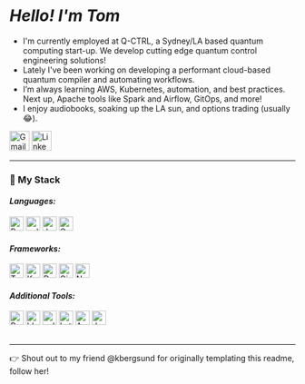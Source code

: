 <h1><em>Hello! I'm Tom</em></h1>
<p></p>
<ul>
  <li>I'm currently employed at Q-CTRL, a Sydney/LA based quantum computing start-up. We develop cutting edge quantum control engineering solutions!
  <li>Lately I've been working on developing a performant cloud-based quantum compiler and automating workflows.</li>
  <li>I’m always learning AWS, Kubernetes, automation, and best practices. Next up, Apache tools like Spark and Airflow, GitOps, and more!</li> 
  <li>I enjoy audiobooks, soaking up the LA sun, and options trading (usually 😂).</li>
</ul>
<a href="mailto:tom.merkh@q-ctrl.com"><img src="https://img.shields.io/badge/Gmail-D14836?style=for-the-badge&logo=gmail&logoColor=white" height="35" alt="Gmail icon"/></a>
<a href="https://www.linkedin.com/in/thomas-merkh/"><img src="https://img.shields.io/badge/LinkedIn-0077B5?style=for-the-badge&logo=linkedin&logoColor=white" height="35" alt="LinkedIn icon"/></a>
<br>
<hr>
<h3>🥞 My Stack</h3>
<div>
  <h4><em>Languages:</em></h4>
  <img src="https://img.shields.io/badge/Python-4B8BBE?style=for-the-badge&logo=python&logoColor=FFE873" height="25" alt="Python icon"/>
  <img src="https://img.shields.io/badge/c++-6495ED?style=for-the-badge&logo=cplusplus&logoColor=FFFFFF" height="25" alt="cplusplus icon"/>
  <img src="https://img.shields.io/badge/JavaScript-323330?style=for-the-badge&logo=javascript&logoColor=F7DF1E" height="25" alt="Javascript icon"/>
  <img src="https://img.shields.io/badge/GraphQL-E10098?style=for-the-badge&logo=graphql&logoColor=FFFFFF" height="25" alt="GQL icon"/>
</div>
<div>
  <h4><em>Frameworks:</em></h4>
  <img src="https://img.shields.io/badge/Tensorflow-FFA800?style=for-the-badge&logo=tensorflow&logoColor=FFFFFF" height="25" alt="Tensorflow icon"/>
  <img src="https://img.shields.io/badge/Kubernetes-326ce5?style=for-the-badge&logo=kubernetes&logoColor=FFFFFF" height="25" alt="Kubernetes icon"/>
  <img src="https://img.shields.io/badge/Docker-0db7ed?style=for-the-badge&logo=docker&logoColor=FFFFFF" height="25" alt="Docker icon"/>
  <img src="https://img.shields.io/badge/Qiskit-8a3ffc?style=for-the-badge&logo=qiskit&logoColor=white" height="25" alt="Qiskit icon"/>
  <img src="https://img.shields.io/badge/NumPy-4DABCF?style=for-the-badge&logo=numpy&logoColor=white" height="25" alt="Numpy icon"/>
</div>
<div>
  <h4><em>Additional Tools:</em></h4>
  <img src="https://img.shields.io/badge/Pytest-4B8BBE?style=for-the-badge&logo=python&logoColor=FFE873" height="25" alt="Pytest icon"/>
  <img src="https://img.shields.io/badge/black-4B8BBE?style=for-the-badge&logo=python&logoColor=FFE873" height="25" alt="black icon"/>
  <img src="https://img.shields.io/badge/pylint-4B8BBE?style=for-the-badge&logo=python&logoColor=FFE873" height="25" alt="pylint icon"/>
  <img src="https://img.shields.io/badge/latex-b5a4b1?style=for-the-badge&logo=latex&logoColor=white" height="25" alt="Latex icon"/>
  <img src="https://img.shields.io/badge/AWS-FF9900?style=for-the-badge&logo=amazon&logoColor=white" height="25" alt="AWS icon"/>
  <img src="https://img.shields.io/badge/Jupyter-306998?style=for-the-badge&logo=jupyter&logoColor=FFD43B" height="25" alt="Jupyter icon"/>
</div>
<br>
<hr>
<footer>
    <p style="font-size:14px;">
        👉 Shout out to my friend @kbergsund for originally templating this readme, follow her!
    </p>
</footer>

<!-- This isn't representative at all, lol. But cool nonetheless.
<div style="text-align:center;display:flex;justify-content:center;">
  <img src="https://github-readme-stats.vercel.app/api?username=ThomasMerkh&show_icons=true&theme=tokyonight&custom_title=Tom's+Github+Stats" height="170" alt="Toms's Github stats visualization"/>
  <br>
  <img src="https://github-readme-stats.vercel.app/api/top-langs/?username=ThomasMerkh&layout=compact&theme=tokyonight" height="140" alt="Toms's most used languages visualization"/>
</div>
-->